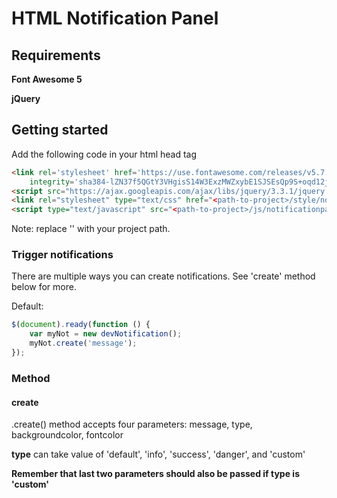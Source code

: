 # HTML Notification Panel

## Requirements
**Font Awesome 5**

**jQuery**
## Getting started
Add the following code in your html head tag
```html
<link rel='stylesheet' href='https://use.fontawesome.com/releases/v5.7.0/css/all.css'
	integrity='sha384-lZN37f5QGtY3VHgisS14W3ExzMWZxybE1SJSEsQp9S+oqd12jhcu+A56Ebc1zFSJ' crossorigin='anonymous'>
<script src="https://ajax.googleapis.com/ajax/libs/jquery/3.3.1/jquery.min.js"></script>
<link rel="stylesheet" type="text/css" href="<path-to-project>/style/notificationpanel.css">
<script type="text/javascript" src="<path-to-project>/js/notificationpanel.js"></script>
```
Note: replace '<path-to-project>' with your project path.

### Trigger notifications
There are multiple ways you can create notifications. See 'create' method below for more.

Default:
```javascript
$(document).ready(function () {
	var myNot = new devNotification();
	myNot.create('message');
});
```

### Method

#### create
.create() method accepts four parameters: message, type, backgroundcolor, fontcolor

**type** can take value of 'default', 'info', 'success', 'danger', and 'custom'

**Remember that last two parameters should also be passed if type is 'custom'**
